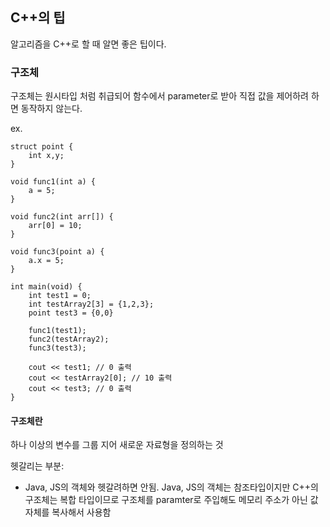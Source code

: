 ## C++의 팁

알고리즘을 C++로 할 때 알면 좋은 팁이다.

### 구조체

구조체는 원시타입 처럼 취급되어 함수에서 parameter로 받아 직접 값을 제어하려 하면 동작하지 않는다.

ex.

```
struct point {
    int x,y;
}

void func1(int a) {
    a = 5;
}

void func2(int arr[]) {
    arr[0] = 10;
}

void func3(point a) {
    a.x = 5;
}

int main(void) {
    int test1 = 0;
    int testArray2[3] = {1,2,3};
    point test3 = {0,0}

    func1(test1);
    func2(testArray2);
    func3(test3);

    cout << test1; // 0 출력
    cout << testArray2[0]; // 10 출력
    cout << test3; // 0 출력
}
```

#### 구조체란

하나 이상의 변수를 그룹 지어 새로운 자료형을 정의하는 것

헷갈리는 부분:

- Java, JS의 객체와 헷갈려하면 안됨.
  Java, JS의 객체는 참조타입이지만 C++의 구조체는 복합 타입이므로
  구조체를 paramter로 주입해도 메모리 주소가 아닌 값 자체를 복사해서 사용함
